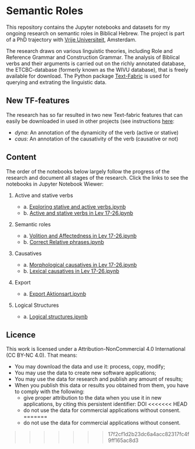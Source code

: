 # Semantic Roles

This repository contains the Jupyter notebooks and datasets for my ongoing research on semantic roles in Biblical Hebrew. The project is part of a PhD trajectory with [Vrije Universiteit](https://www.vu.nl), Amsterdam.

The research draws on various linguistic theories, including Role and Reference Grammar and Construction Grammar. The analysis of Biblical verbs and their arguments is carried out on the richly annotated database, the ETCBC-database (formerly known as the WIVU database), that is freely available for download. The Python package [Text-Fabric](https://github.com/annotation/text-fabric) is used for querying and extrating the linguistic data. 

## New TF-features
The research has so far resulted in two new Text-fabric features that can easily be downloaded in used in other projects (see instructions [here](https://annotation.github.io/text-fabric/Api/App/#incantation):

  * *dyna*: An annotation of the dynamicity of the verb (active or stative)
  * *caus*: An annotation of the causativity of the verb (causative or not)

## Content
The order of the notebooks below largely follow the progress of the research and document all stages of the research. Click the links to see the notebooks in Jupyter Notebook Wiewer:

1. Active and stative verbs
    * a. [Exploring stative and active verbs.ipynb](https://nbviewer.jupyter.org/github/ch-jensen/semantic-roles/blob/master/1a_Exploring%20stative%20and%20active%20verbs.ipynb)
    * b. [Active and stative verbs in Lev 17-26.ipynb](https://nbviewer.jupyter.org/github/ch-jensen/semantic-roles/blob/master/1b_Active%20and%20stative%20verbs%20in%20Lev%2017-26.ipynb)
    
 2. Semantic roles
    * a. [Volition and Affectedness in Lev 17-26.ipynb](https://nbviewer.jupyter.org/github/ch-jensen/semantic-roles/blob/master/2a_Volition%20and%20Affectedness%20in%20Lev%2017-26.ipynb)
    * b. [Correct Relative phrases.ipynb](https://nbviewer.jupyter.org/github/ch-jensen/semantic-roles/blob/master/2b_Correct%20Relative%20phrases.ipynb)
    
3. Causatives
    * a. [Morphological causatives in Lev 17-26.ipynb](https://nbviewer.jupyter.org/github/ch-jensen/semantic-roles/blob/master/3a_Morphological%20causatives%20in%20Lev%2017-26.ipynb)
    * b. [Lexical causatives in Lev 17-26.ipynb](https://nbviewer.jupyter.org/github/ch-jensen/semantic-roles/blob/master/3b_Lexical%20causatives%20in%20Lev%2017-26.ipynb)

4. Export
    * a. [Export Aktionsart.ipynb](https://nbviewer.jupyter.org/github/ch-jensen/semantic-roles/blob/master/4_Export%20Aktionsart.ipynb)

5. Logical Structures
    * a. [Logical structures.ipynb](https://nbviewer.jupyter.org/github/ch-jensen/semantic-roles/blob/master/5_Logical%20structures.ipynb)

## Licence
This work is licensed under a Attribution-NonCommercial 4.0 International (CC BY-NC 4.0). That means:

  * You may download the data and use it: process, copy, modify;
  * You may use the data to create new software applications;
  * You may use the data for research and publish any amount of results;
  * When you publish this data or results you obtained from them, you have to comply with the following:
      * give proper attribution to the data when you use it in new applications, by citing this persistent identifier: DOI
<<<<<<< HEAD
      * do not use the data for commercial applications without consent.
=======
      * do not use the data for commercial applications without consent.
>>>>>>> 17f2cf1d2b23dc6a4acc82317fc4f9ff165ac8d3
